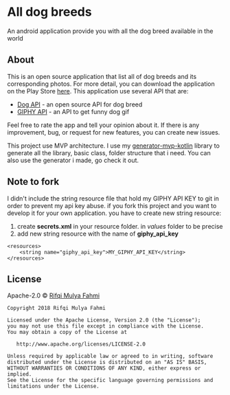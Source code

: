 # All dog breeds
An android application provide you with all the dog breed available in the world
## About
This is an open source application that list all of dog breeds and its corresponding photos. For more detail, you can download the application on the Play Store [here](https://play.google.com/store/apps/details?id=com.rifqimfahmi.alldogbreeds). This application use several API that are:
- [Dog API](https://dog.ceo/dog-api/) - an open source API for dog breed
- [GIPHY API](https://developers.giphy.com/) - an API to get funny dog gif

Feel free to rate the app and tell your opinion about it. If there is any improvement, bug, or request for new features, you can create new issues.

This project use MVP architecture. I use my [generator-mvp-kotlin](https://github.com/zcabez/generator-mvp-kotlin) library to generate all the library, basic class, folder structure that i need. You can also use the generator i made, go check it out.
## Note to fork
I didn't include the string resource file that hold my GIPHY API KEY to git in order to prevent my api key abuse. if you fork this project and you want to develop it for your own application. you have to create new string resource:
1. create **secrets.xml** in your resource folder. in *values* folder to be precise
2. add new string resource with the name of **giphy_api_key**
```
<resources>
    <string name="giphy_api_key">MY_GIPHY_API_KEY</string>
</resources>
```
## License

Apache-2.0 © [Rifqi Mulya Fahmi](https://renotekno.com/)

```
Copyright 2018 Rifqi Mulya Fahmi

Licensed under the Apache License, Version 2.0 (the "License");
you may not use this file except in compliance with the License.
You may obtain a copy of the License at

   http://www.apache.org/licenses/LICENSE-2.0

Unless required by applicable law or agreed to in writing, software
distributed under the License is distributed on an "AS IS" BASIS,
WITHOUT WARRANTIES OR CONDITIONS OF ANY KIND, either express or implied.
See the License for the specific language governing permissions and
limitations under the License.
```
